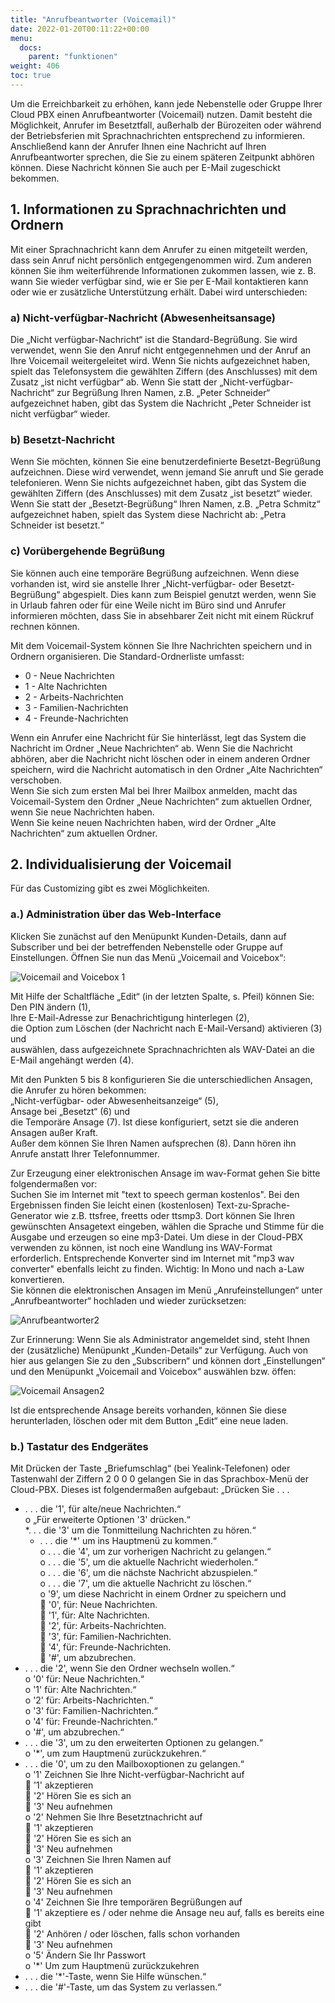 ```yaml
---
title: "Anrufbeantworter (Voicemail)"
date: 2022-01-20T00:11:22+00:00
menu:
  docs:
    parent: "funktionen"
weight: 406
toc: true
---
```


Um die Erreichbarkeit zu erhöhen, kann jede Nebenstelle oder Gruppe Ihrer Cloud PBX einen Anrufbeantworter (Voicemail) nutzen. Damit besteht die Möglichkeit, Anrufer im Besetztfall, außerhalb der Bürozeiten oder während der Betriebsferien mit Sprachnachrichten entsprechend zu informieren. Anschließend kann der Anrufer Ihnen eine Nachricht auf Ihren Anrufbeantworter sprechen, die Sie zu einem späteren Zeitpunkt abhören können. Diese Nachricht können Sie auch per E-Mail zugeschickt bekommen.

## 1.	Informationen zu Sprachnachrichten und Ordnern
Mit einer Sprachnachricht kann dem Anrufer zu einen mitgeteilt werden, dass sein Anruf nicht persönlich entgegengenommen wird. Zum anderen können Sie ihm weiterführende Informationen zukommen lassen, wie z. B. wann Sie wieder verfügbar sind, wie er Sie per E-Mail kontaktieren kann oder wie er zusätzliche Unterstützung erhält. Dabei wird unterschieden: <br>

### a) Nicht-verfügbar-Nachricht (Abwesenheitsansage)
Die „Nicht verfügbar-Nachricht“ ist die Standard-Begrüßung. Sie wird verwendet, wenn Sie den Anruf nicht entgegennehmen und der Anruf an Ihre Voicemail weitergeleitet wird. Wenn Sie nichts aufgezeichnet haben, spielt das Telefonsystem die gewählten Ziffern (des Anschlusses) mit dem Zusatz „ist nicht verfügbar“ ab.
Wenn Sie statt der „Nicht-verfügbar-Nachricht“ zur Begrüßung Ihren Namen, z.B. „Peter Schneider“ aufgezeichnet haben, gibt das System die Nachricht „Peter Schneider ist nicht verfügbar“ wieder. <br>

### b) Besetzt-Nachricht
Wenn Sie möchten, können Sie eine benutzerdefinierte Besetzt-Begrüßung aufzeichnen. Diese wird verwendet, wenn jemand Sie anruft und Sie gerade telefonieren. Wenn Sie nichts aufgezeichnet haben, gibt das System die gewählten Ziffern (des Anschlusses) mit dem Zusatz „ist besetzt“ wieder.
Wenn Sie statt der „Besetzt-Begrüßung“ Ihren Namen, z.B. „Petra Schmitz“ aufgezeichnet haben, spielt das System diese Nachricht ab: „Petra Schneider ist besetzt.“ <br>

### c) Vorübergehende Begrüßung
Sie können auch eine temporäre Begrüßung aufzeichnen. Wenn diese vorhanden ist, wird sie anstelle Ihrer „Nicht-verfügbar- oder Besetzt-Begrüßung“ abgespielt. Dies kann zum Beispiel genutzt werden, wenn Sie in Urlaub fahren oder für eine Weile nicht im Büro sind und Anrufer informieren möchten, dass Sie in absehbarer Zeit nicht mit einem Rückruf rechnen können. <br>

Mit dem Voicemail-System können Sie Ihre Nachrichten speichern und in Ordnern organisieren. Die Standard-Ordnerliste umfasst:

* 0 - Neue Nachrichten
* 1 - Alte Nachrichten
* 2 - Arbeits-Nachrichten
* 3 - Familien-Nachrichten
* 4 - Freunde-Nachrichten

Wenn ein Anrufer eine Nachricht für Sie hinterlässt, legt das System die Nachricht im Ordner „Neue Nachrichten“ ab. Wenn Sie die Nachricht abhören, aber die Nachricht nicht löschen oder in einem anderen Ordner speichern, wird die Nachricht automatisch in den Ordner „Alte Nachrichten“ verschoben. <br>
Wenn Sie sich zum ersten Mal bei Ihrer Mailbox anmelden, macht das Voicemail-System den Ordner „Neue Nachrichten“ zum aktuellen Ordner, wenn Sie neue Nachrichten haben. <br>
Wenn Sie keine neuen Nachrichten haben, wird der Ordner „Alte Nachrichten“ zum aktuellen Ordner. <br>

## 2.	Individualisierung der Voicemail

Für das Customizing gibt es zwei Möglichkeiten.

### a.)	Administration über das Web-Interface
Klicken Sie zunächst auf den Menüpunkt Kunden-Details, dann auf Subscriber und bei der betreffenden Nebenstelle oder Gruppe auf Einstellungen. Öffnen Sie nun das Menü „Voicemail and Voicebox“:

![Voicemail and Voicebox 1](https://user-images.githubusercontent.com/98753538/193989352-c4110eb4-41b1-4817-bf1f-8af67b5287f5.jpg)

Mit Hilfe der Schaltfläche „Edit“ (in der letzten Spalte, s. Pfeil) können Sie: <br>
Den PIN ändern (1),  <br>
Ihre E-Mail-Adresse zur Benachrichtigung hinterlegen (2),  <br>
die Option zum Löschen (der Nachricht nach E-Mail-Versand) aktivieren (3) und  <br>
auswählen, dass aufgezeichnete Sprachnachrichten als WAV-Datei an die E-Mail angehängt werden (4).  <br>

Mit den Punkten 5 bis 8 konfigurieren Sie die unterschiedlichen Ansagen, die Anrufer zu hören bekommen: <br>
„Nicht-verfügbar- oder Abwesenheitsanzeige“ (5), <br>
Ansage bei „Besetzt“ (6) und  <br>
die Temporäre Ansage (7). Ist diese konfiguriert, setzt sie die anderen Ansagen außer Kraft. <br>
Außer dem können Sie Ihren Namen aufsprechen (8). Dann hören ihn Anrufe anstatt Ihrer Telefonnummer. <br>

Zur Erzeugung einer elektronischen Ansage im wav-Format gehen Sie bitte folgendermaßen vor:  <br>
Suchen Sie im Internet mit "text to speech german kostenlos". Bei den Ergebnissen finden Sie leicht einen (kostenlosen) Text-zu-Sprache-Generator wie z.B. ttsfree, freetts oder ttsmp3. Dort können Sie Ihren gewünschten Ansagetext eingeben, wählen die Sprache und Stimme für die Ausgabe und erzeugen so eine mp3-Datei. Um diese in der Cloud-PBX verwenden zu können, ist noch eine Wandlung ins WAV-Format erforderlich. Entsprechende Konverter sind im Internet mit "mp3 wav converter" ebenfalls leicht zu finden. Wichtig: In Mono und nach a-Law konvertieren. <br>
Sie können die elektronischen Ansagen im Menü „Anrufeinstellungen“ unter „Anrufbeantworter“ hochladen und wieder zurücksetzen:  <br>

![Anrufbeantworter2](https://user-images.githubusercontent.com/98753538/193989527-bb699548-7a4c-41aa-a9b2-d5da3c99fdb2.jpg)

Zur Erinnerung: Wenn Sie als Administrator angemeldet sind, steht Ihnen der (zusätzliche) Menüpunkt „Kunden-Details“ zur Verfügung. Auch von hier aus gelangen Sie zu den „Subscribern“ und können dort „Einstellungen“ und den Menüpunkt „Voicemail and Voicebox“ auswählen bzw. öffen:  <br>

![Voicemail Ansagen2](https://user-images.githubusercontent.com/98753538/193989610-cfa67140-24e2-4752-a160-a337a9ff319f.jpg)

Ist die entsprechende Ansage bereits vorhanden, können Sie diese herunterladen, löschen oder mit dem Button „Edit“ eine neue laden.

### b.)	Tastatur des Endgerätes
Mit Drücken der Taste „Briefumschlag“ (bei Yealink-Telefonen) oder Tastenwahl der Ziffern 2 0 0 0 gelangen Sie in das Sprachbox-Menü der Cloud-PBX. Dieses ist folgendermaßen aufgebaut: „Drücken Sie . . .
*	. . . die '1', für alte/neue Nachrichten.“  <br>
  o	„Für erweiterte Optionen '3' drücken.“  <br>
 	  *. . . die '3' um die Tonmitteilung Nachrichten zu hören.“  <br>
    *	. . . die '*' um ins Hauptmenü zu kommen.“  <br>
  o	. . . die '4', um zur vorherigen Nachricht zu gelangen.“  <br>
  o	. . . die '5', um die aktuelle Nachricht wiederholen.“  <br>
  o	. . . die '6', um die nächste Nachricht abzuspielen.“  <br>
  o	. . . die '7', um die aktuelle Nachricht zu löschen.“  <br>
  o	'9', um diese Nachricht in einem Ordner zu speichern und   <br>
    	'0', für: Neue Nachrichten.  <br>
    	'1', für: Alte Nachrichten.  <br>
    	'2', für: Arbeits-Nachrichten.  <br>
    	'3', für: Familien-Nachrichten.  <br>
    	'4', für: Freunde-Nachrichten.  <br>
    	'#', um abzubrechen.  <br>
* . . . die '2', wenn Sie den Ordner wechseln wollen.“  <br>
  o	'0' für: Neue Nachrichten.“  <br>
  o	'1' für: Alte Nachrichten.“  <br>
  o	'2' für: Arbeits-Nachrichten.“  <br>
  o	'3' für: Familien-Nachrichten.“  <br>
  o	'4' für: Freunde-Nachrichten.“  <br>
  o	'#', um abzubrechen.“  <br>
*	. . . die '3', um zu den erweiterten Optionen zu gelangen.“  <br>
  o	'*', um zum Hauptmenü zurückzukehren.“  <br>
* . . . die '0', um zu den Mailboxoptionen zu gelangen.“  <br>
  o	'1' Zeichnen Sie Ihre Nicht-verfügbar-Nachricht auf  <br>
    	'1' akzeptieren  <br>
    	'2' Hören Sie es sich an  <br>
    	'3' Neu aufnehmen  <br>
  o	'2' Nehmen Sie Ihre Besetztnachricht auf  <br>
    	'1' akzeptieren  <br>
    	'2' Hören Sie es sich an  <br>
    	'3' Neu aufnehmen  <br>
  o	'3' Zeichnen Sie Ihren Namen auf  <br>
    	'1' akzeptieren  <br>
    	'2' Hören Sie es sich an  <br>
    	'3' Neu aufnehmen  <br>
  o	'4' Zeichnen Sie Ihre temporären Begrüßungen auf  <br>
    	'1' akzeptiere es / oder nehme die Ansage neu auf, falls es bereits eine gibt  <br>
    	'2' Anhören / oder löschen, falls schon vorhanden  <br>
    	'3' Neu aufnehmen  <br>
  o	'5' Ändern Sie Ihr Passwort  <br>
  o	'*' Um zum Hauptmenü zurückzukehren  <br>
* . . . die '*'-Taste, wenn Sie Hilfe wünschen.“  <br>
* . . . die '#'-Taste, um das System zu verlassen.“  <br>
